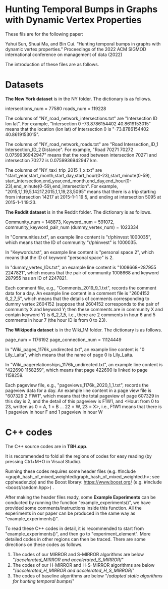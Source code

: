 # Hunting Temporal Bumps in Graphs with Dynamic Vertex Properties

These fils are for the following paper:

Yahui Sun, Shuai Ma, and Bin Cui. “Hunting temporal bumps in graphs with dynamic vertex properties.” Proceedings of the 2022 ACM SIGMOD international conference on management of data (2022)


The introduction of these files are as follows. 


# Datasets

<b>The New York dataset</b> is in the NY folder. The dictionary is as follows.

intersections_num = 77580 roads_num = 119228

The columns of "NY_road_network_intersections.txt" are "Intersection ID lon lat". For example, 
"Intersection 0 -73.8786154402 40.8619153015" means that the location (lon lat) of Intersection 0 
is "-73.8786154402 40.8619153015".

The columns of "NY_road_network_roads.txt" are "Road Intersection_ID_1 Intersection_ID_2 Distance".
For example, "Road 70271 70272 0.0759936942947" means that the road between intersection 70271
and intersection 70272 is 0.0759936942947 km.

The columns of "NY_taxi_trip_2015_1_x.txt" are "start_year,start_month,start_day,start_hour(0-23),start_minute(0-59),
start_intersection,end_year,end_month,end_day,end_hour(0-23),end_minute(0-59),end_intersection". For example, 
"2015,1,1,19,5,14217,2015,1,1,19,23,5095" means that there is a trip starting from intersection 14217
at 2015-1-1 19:5, and ending at intersection 5095 at 2015-1-1 19:23.



<b>The Reddit dataset</b> is in the Reddit folder. The dictionary is as follows.

Community_num = 148873, Keyword_num = 591072, community_keyword_pair_num (dummy_vertex_num) = 1023334

In "Communities.txt", an example line content is "r/phinvest	1000035", 
which means that the ID of community "r/phinvest" is 1000035.

In "Keywords.txt", an example line content is "personal space	2", 
which means that the ID of keyword "personal space" is 2.

In "dummy_vertex_IDs.txt", an example line content is "1008668+287955	2247821", 
which means that the pair of community 1008668 and keyword 287955 has an ID of 2247821.


Each comment file, e.g., "Comments_2019_9_1.txt",  records the comment data for a day.
An example line content in a comment file is "2604152	6_2,7_5", 
which means that the details of comments corresponding to dummy vertex 2604152 (suppose that 2604152 corresponds to 
the pair of community X and keyword Y; then these comments are in community X and contain keyword Y) is 6_2,7_5,
i.e., there are 2 comments in hour 6 and 5 comments in hour 7 (the hour ID is from 0 to 23).




<b>The Wikipedia dataset</b> is in the Wiki_1M folder. The dictionary is as follows.

page_num = 1176192 page_connection_num = 11124449

In "Wiki_pages_1176k_undirected.txt", an example line content is "0 Lily_Laita", 
which means that the name of page 0 is Lily_Laita.

In "Wiki_pagerelationships_1176k_undirected.txt", an example line content is "422690 1158259", 
which means that page 422690 is linked to page 1158259.

Each pageview file, e.g., "pageviews_1176k_2020_1_1.txt",  records the pageview data for a day.
An example line content in a page view file is "607329 2 F1W1", 
which means that the total pageview of page 607329 in this day is 2, and the detail of this pageview is F1W1, and 
<Hour: from 0 to 23, written as 0 = A, 1 = B ... 22 = W, 23 = X>, i.e., F1W1 means that there is 1 pageview in hour F
and 1 pageview in hour W



# C++ codes 

The C++ source codes are in <b>TBH.cpp</b>. 

It is recommended to fold all the regions of codes for easy reading (by pressing Ctrl+M+O in Visual Studio). 

Running these codes requires some header files (e.g. #include <graph_hash_of_mixed_weighted/graph_hash_of_mixed_weighted.h>; see cppheader.zip) and the Boost library: https://www.boost.org/ (e.g. #include <boost/random.hpp>) . 

After making the header files ready, some <b>Example Experiments</b> can be conducted by running the function "example_experiments()", we have provided some comments/instructions inside this function. All the experiments in our paper can be produced in the same way as "example_experiments()".

To read these C++ codes in detail, it is recommended to start from "example_experiments()", and then go to "experiment_element". More detailed codes in other regions can then be traced. There are some directions on these codes as follows. 

1) The codes of our MIRROR and S-MIRROR algorithms are below "/*accelerated_MIRROR and accelerated_S_MIRROR*/"
2) The codes of our H-MIRROR and H-S-MIRROR algorithms are below "/*accelerated_H_MIRROR and accelerated_H_S_MIRROR*/"
3) The codes of baseline algorithms are below "/*adapted static algorithms for hunting temporal bumps*/"

